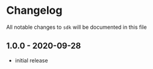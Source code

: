 # Changelog

All notable changes to `sdk` will be documented in this file

## 1.0.0 - 2020-09-28

- initial release
